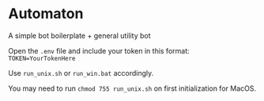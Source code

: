 # Automaton
A simple bot boilerplate + general utility bot

Open the `.env` file and include your token in this format: `TOKEN=YourTokenHere`

Use `run_unix.sh` or `run_win.bat` accordingly.

You may need to run `chmod 755 run_unix.sh` on first initialization for MacOS.
